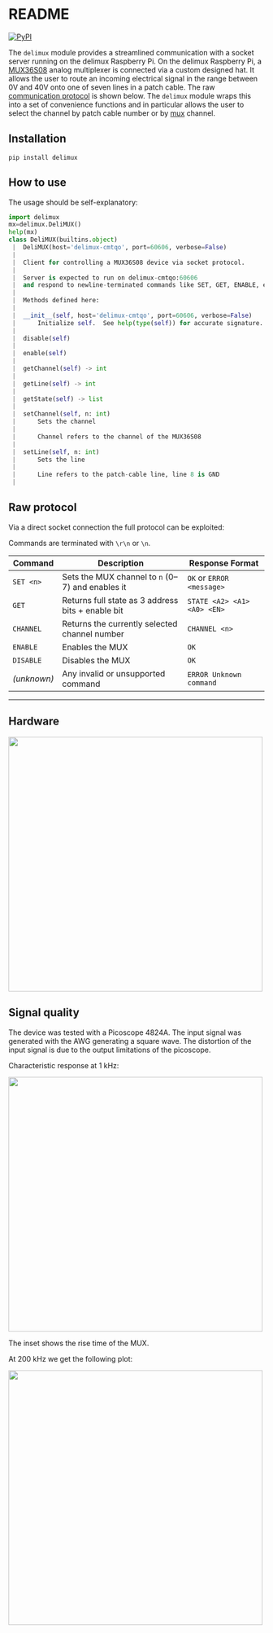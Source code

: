# README

[![PyPI](https://img.shields.io/pypi/v/delimux.svg)](https://pypi.org/project/delimux/)

The `delimux` module provides a streamlined communication with a socket server running on the delimux Raspberry Pi. On the delimux Raspberry Pi, a [MUX36S08](https://www.ti.com/lit/gpn/mux36s08) analog multiplexer is connected via a custom designed hat. It allows the user to route an incoming electrical signal in the range between 0V and 40V onto one of seven lines in a patch cable. The raw [communication protocol](#raw-protocol) is shown below. The `delimux` module wraps this into a set of convenience functions and in particular allows the user to select the channel by patch cable number or by [mux](https://www.ti.com/lit/gpn/mux36s08) channel. 

## Installation

`pip install delimux`

## How to use

The usage should be self-explanatory:
```python
import delimux
mx=delimux.DeliMUX()
help(mx)
class DeliMUX(builtins.object)
 |  DeliMUX(host='delimux-cmtqo', port=60606, verbose=False)
 |  
 |  Client for controlling a MUX36S08 device via socket protocol.
 |  
 |  Server is expected to run on delimux-cmtqo:60606
 |  and respond to newline-terminated commands like SET, GET, ENABLE, etc.
 |  
 |  Methods defined here:
 |  
 |  __init__(self, host='delimux-cmtqo', port=60606, verbose=False)
 |      Initialize self.  See help(type(self)) for accurate signature.
 |  
 |  disable(self)
 |  
 |  enable(self)
 |  
 |  getChannel(self) -> int
 |  
 |  getLine(self) -> int
 |  
 |  getState(self) -> list
 |  
 |  setChannel(self, n: int)
 |      Sets the channel 
 |      
 |      Channel refers to the channel of the MUX36S08
 |  
 |  setLine(self, n: int)
 |      Sets the line 
 |      
 |      Line refers to the patch-cable line, line 8 is GND
 |  
```

## Raw protocol

Via a direct socket connection the full protocol can be exploited:

Commands are terminated with `\r\n` or `\n`.


| Command     | Description                                       | Response Format             |
| ----------- | ------------------------------------------------- | --------------------------- |
| `SET <n>`   | Sets the MUX channel to `n` (0–7) and enables it  | `OK` or `ERROR <message>`   |
| `GET`       | Returns full state as 3 address bits + enable bit | `STATE <A2> <A1> <A0> <EN>` |
| `CHANNEL`   | Returns the currently selected channel number     | `CHANNEL <n>`               |
| `ENABLE`    | Enables the MUX                                   | `OK`                        |
| `DISABLE`   | Disables the MUX                                  | `OK`                        |
| *(unknown)* | Any invalid or unsupported command                | `ERROR Unknown command`     |

---

## Hardware 

<img src="board.jpg" width="500">

## Signal quality

The device was tested with a Picoscope 4824A. The input signal was generated with the AWG generating a square wave. The distortion of the input signal is due to the output limitations of the picoscope. 

Characteristic response at 1 kHz:

<img src="001kHz.png" width=500>

The inset shows the rise time of the MUX. 

At 200 kHz we get the following plot:

<img src="200kHz.png" width=500>



